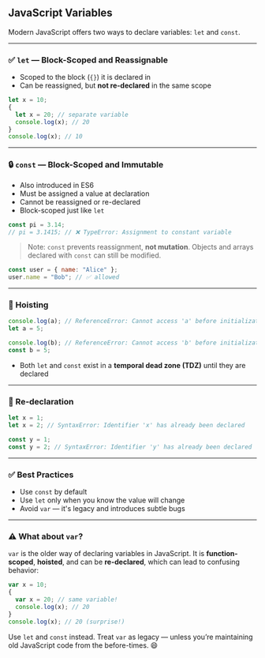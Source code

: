 ## JavaScript Variables

Modern JavaScript offers two ways to declare variables: `let` and `const`. 

---

### ✅ `let` — Block-Scoped and Reassignable

- Scoped to the block (`{}`) it is declared in
- Can be reassigned, but **not re-declared** in the same scope

```js
let x = 10;
{
  let x = 20; // separate variable
  console.log(x); // 20
}
console.log(x); // 10
```

---
### 🔒 `const` — Block-Scoped and Immutable

- Also introduced in ES6
- Must be assigned a value at declaration
- Cannot be reassigned or re-declared
- Block-scoped just like `let`

```js
const pi = 3.14;
// pi = 3.1415; // ❌ TypeError: Assignment to constant variable
```

> Note: `const` prevents reassignment, **not mutation**. Objects and arrays declared with `const` can still be modified.

```js
const user = { name: "Alice" };
user.name = "Bob"; // ✅ allowed
```

---

### 🎩 Hoisting 

```js
console.log(a); // ReferenceError: Cannot access 'a' before initialization
let a = 5;

console.log(b); // ReferenceError: Cannot access 'b' before initialization
const b = 5;
```

- Both `let` and `const` exist in a **temporal dead zone (TDZ)** until they are declared

---

### 🔁 Re-declaration

```js
let x = 1;
let x = 2; // SyntaxError: Identifier 'x' has already been declared

const y = 1;
const y = 2; // SyntaxError: Identifier 'y' has already been declared
```

---

### ✅ Best Practices

- Use `const` by default
- Use `let` only when you know the value will change
- Avoid `var` — it's legacy and introduces subtle bugs

---

### ⚠️ What about `var`?

`var` is the older way of declaring variables in JavaScript. It is **function-scoped**, **hoisted**, and can be **re-declared**, which can lead to confusing behavior:

```js
var x = 10;
{
  var x = 20; // same variable!
  console.log(x); // 20
}
console.log(x); // 20 (surprise!)
```

Use `let` and `const` instead. Treat `var` as legacy — unless you’re maintaining old JavaScript code from the before-times. 😄

